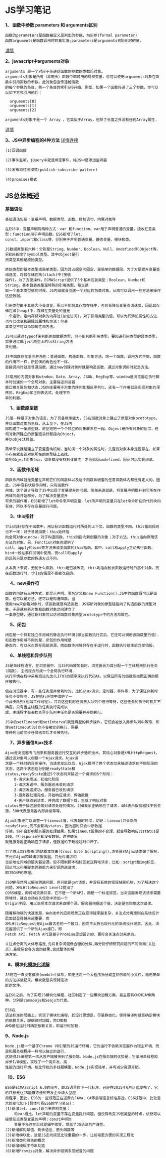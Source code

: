 # JS学习笔记
**1、 函数中参数 parameters 和 arguments区别**

    函数的parameters是函数被定义是列出的参数，为形参(formal parameter)
    函数arguments是函数调用时的真实值;parameters是arguments初始化时的值.
[详情](https://developer.mozilla.org/en-US/docs/Glossary/Parameter)

**2、javascript中arguments对象**
   
    arguments 是一个对应于传递给函数的参数的类数组对象。
    arguments对象是所有（非箭头）函数中都可用的局部变量。你可以使用arguments对象在函数中引用函数的参数。此对象包含传递给函数
    的每个参数的条目，第一个条目的索引从0开始。例如，如果一个函数传递了三个参数，你可以以如下方式引用他们：
```
  arguments[0]
  arguments[1]
  arguments[2]
```
    arguments对象不是一个 Array 。它类似于Array，但除了长度之外没有任何Array属性.
[详情](https://developer.mozilla.org/zh-CN/docs/Web/JavaScript/Reference/Functions/arguments)

**3、JS中异步编程的4种方法** [详情连接](http://www.ruanyifeng.com/blog/2012/12/asynchronous%EF%BC%BFjavascript.html)
    
    (1)回调函数
    
    (2)事件监听，jQuery中就是绑定事件，纯JS中是添加监听器
    
    (3)发布和订阅模式(publish-subscribe pattern)
    
    (4)promises模式  


## JS总体概述

**基础语法**

    基础语法包括：变量声明、数据类型、函数、控制语句、内置对象等
    
    在ES5中，变量声明有两种方式：var 和function。var用于声明普通的变量，接收任意类型；function用于声明函数。ES6新增了let、
    const、import和class等，分别用于声明普通变量、静态变量、模块和类。
    
    JS数据类型有六种：分别是String、Number、Boolean、Null、Undefined和Object等。另ES6新增了Symbol类型。其中Object是引
    用类型其他是原始类型。
    
    原始类型即基本类型或简单类型。因为其占据空间固定，是简单的数据段，为了方便提升变量查询速度，将其存储在栈(stack)中(按值
    操作)。为了方便操作，ECMAScript提供了3个基本包装类型：Boolean、Number和String。基本包装类型是特殊的引用类型，每当读
    取一个基本类型值的时候，JS内部就会创建一个对应的包装对象，从而可以调用一些方法来操作这些数据。
    
    引用类型由于其值大小会改变，所以不能将其存放在栈中，否则会降低变量查询速度，因此其存储在堆(heap)中，存储在变量处的值是
    一个指针。指向存储对象的内存处(按址访问)，对于引用类型的值，可以为其添加属性和方法，也可以改变和删除其属性和方法；但基
    本类型不可以添加属性和方法。
    
    JS可以通过typeof来判断原始数据类型，但不能判断引用类型，要知道引用类型的具体类型，需要通过Object原型上的toString方法
    来判断。
    
    JS中函数存在着三种角色：普通函数、构造函数、对象方法。同一个函数，调用方式不同，函数的作用不一样，所扮演的角色也不一样。
    直接调用时就是普通函数，通过new创建对象时就是构造函数，通过对象调用时就是方法。
    
    JS常用的内置对象有window、Date、Array、JSON、RegExp等。window是浏览器在执行脚本时创建的一个全局对象，主要描述浏览器
    窗口相关属性和状态.JSON主要用于对象的序列化和反序列化，还有一个作用就是实现对象的深拷贝。RegExp即正则表达式，处理字符
    串的利器。
    
**1、函数原型链**

    JS是一种基于对象的语言，为了具备继承能力，JS在函数对象上建立了原型对象prototype，并以函数对象为主线，从上至下，在JS内
    部构建了一条原型链。原型链把一个个独立的对象联系在一起。Object是所有对象的祖宗，任何对象所建立的原型链最终都指向Object，
    并以Object终结。
    
    简单来说就是建立了变量查询机制，当访问一个对象的属性时，先查找对象本身是否存在，如果不存在就去该对象所在的原型链上去找，
    直到Object对象为止，如果都没有找到该属性，才会返回undefined。因此可以实现继承。
    
**2、函数作用域**

    函数作用域就是变量在声明它们的函数体以及这个函数体嵌套的任意函数体内都是有定义的。因此，JS中没有块级作用域，只有函数作
    用域。这个设计导致了JS中出现了变量提升的问题。简单来说就是，将变量声明提升到它所在作用域的最开始部分，为了解决变量提升
    带来的副作用，ES6新增了let命令来声明变量，let所声明的变量只在let命令所在的代码块内有效，所以不存在变量提升问题。
    
**3、this指针**

    this指针存在于函数中，用以标识函数运行时所处的上下文。函数的类型不同、this指向规则也不一样：对于普通函数：this始终指
    向全局对象window；对于构造函数，this则指向新创建的对象；对于方法，this指向调用该方法的对象。另，Function对象也提供了
    call、apply和bind等方法来改变函数的this指向，其中，call和apply主动执行函数、bind一般在事件回调中使用，而call和apply
    的区别只是参数的传递方式不同。
    
    从本质上来说，无论什么函数、this是否被改变，this均指向触发函数运行时的那个对象。而在函数运行时，this的值是不能被改变的。
    
**4、new操作符**

    函数的创建有三种方式，即显示声明、匿名定义和new Function().JS中的函数既可以是函数，也可以是方法，还可以是构造函数。当
    使用new来创建对象时，该函数就是构造函数，JS将新对象的原型链指向了构造函数的原型对象，于是就在新对象和函数对象之间建立了
    一条原型链，通过新对象可以访问函数对象原型prototype中的方法和属性。
    
**5、闭包**

    闭包是一个具有独立作用域的静态执行环境(即当函数执行完后，它还可以调用该函数里的值).和函数作用域不同的是，闭包的作用域是
    静态的，可以永久保存局部资源，而函数作用域只存在于运行时，函数执行结束后立即销毁。
    
**6、单线程和异步队列**

    JS是单线程语言，在浏览器中，当JS代码被加载时，浏览器会为其分配一个主线程来执行任务(函数)，主线程会形成一个全局执行环境，
    执行环境在栈中采用后进先出(LIFO)的顺序来执行代码块，以保证所有的函数能按照正确的顺序被执行。
    
    但在浏览器中，有一些任务是非常耗时的，比如ajax请求、定时器、事件等，为了保证非耗时任务不受影响，JS在执行环境中维护了一
    个异步队列(也叫工作线程)，并将这些耗时任务放入队列中进行等待，这些任务的执行时机并不确定，只有当主线程的任务执行完成以
    后，主线程才会去检查异步队列中任务是否需要并开始执行。
    
    JS中的setTimeout和setInterval就是典型的异步操作，它们会被放入异步队列中等待，即使setTimeout(0)也不会被立刻执行，需要
    等待到当前同步任务结束后才会被执行。
    
**7、异步通信Ajax技术**

    Ajax是浏览器专门用来和服务器进行交互的异步通讯技术，其核心对象是XMLHttpRequest，通过该对象可以创建一个Ajax请求。Ajax请
    求是一个耗时的异步操作，当请求发出以后，Ajax提供了两个状态位来描述请求在不同阶段的状态，这两个状态位分别是readyState和
    status,readyState通过5个状态码来描述一个请求的5个阶段：
        0-请求未发送，初始化阶段
        1-请求发送中，服务器还未收到请求
        2-请求发送成功，服务器已收到请求
        3-服务器处理完成，开始响应请求，传输数据
        4-客户端收到请求，并完成了数据下载，生成了响应对象
    status用于描述服务端对请求处理的情况，200表示正确响应了请求，404表示服务器找不到资源，500代表服务器内部异常等等。
    
    Ajax对象还可以设置一个timeout值，代表超时时间，切记：timeout只会影响readyState,而不会影响status，因为超时只会中断数据
    传输，但不会影响服务器的处理结果。如果timeout设置的不合理，就会导致响应码status是200，但response里却没有数据，这种情况
    就是服务器正确响应了请求，但数据的下载被超时中断了。
    
    为了防止XSS攻击(跨站脚本攻击[Cross Site Scripting]),浏览器对Ajax请求做了限制，不允许Ajax跨域请求服务器，只允许请求和
    当前地址同域的服务器资源。但不限制脚本和标签发送跨域请求，比如：script和img标签，因此可以利用脚本跨越能力来实现跨越请求，
    即JSONP的原理。
    
    JSONP虽然可以解决跨越问题，但只能是get请求，并没有有效的错误捕获机制，为了解决这个问题，XMLHttpRequest Level2提出了
    CORS模型，即跨域资源共享，它不是一个新API，而是一个标准规范，当浏览器发现该请求需要跨域时，就会自动在头信息中添加一个
    Origin字段，用以说明本次请求来自哪个源。服务器根据这个值，决定是否同意这次请求。
    
    随着移动端的快速发展，Web技术的应用场景正在变得越来越复杂，关注点分离原则在系统设计层面就显得越来越重要，而
    XMLHttpRequest是Ajax最古老的一个接口，因而不太符合现代化的系统设计理念。因此，浏览器提供了一个新的Ajax接口，即
    Fetch API，Fetch API是基于Promise思想设计的，更符合关注点分离原则。
    
    关注点分离的大体思路是,先将复杂问题做合理的分解,再分别仔细研究问题的不同侧面(关注点),最后综合各方面的结果,合成整体的解
    决方案。
   
**8、模块化[模块化详解]()**

    JS规范一直没有模块(module)体系，即无法将一个大程序拆分成互相依赖的小文件，再用简单的方法拼装起来。模块就是实现特定功
    能的文件。

    在ES6之前，为了实现JS模块化编程，社区制定了一些模块加载方案，最主要有CMD和AMD两种，分别是commonjs和Seajs为代表。
    
    ES6在
    语法标准的层面上，实现了模块化编程，其设计思想是，尽量静态化，使得编译时就能确定模块的依赖关系，即编译时加载，而CMD和
    AMD是在运行时确定依赖关系，即运行时加载.
    
**9、Node.js** 

    Node.js是一个基于Chrome V8引擎的JS运行环境，它的运行不依赖浏览器作为宿主环境，而是和服务端程序一样可以独立的运行，
    这使得JS编程第一次从客户端被带到了服务端。Node.js在服务端的优势是，它采用单线程和异步I/O模型，实现了一个高并发、高
    性能的运行环境。相比传统的多线程模型，Node.js实现简单，并可减少资源开销。
   
**10、ES6**   

    ES6是ECMAScript 6.0的简写，即JS语言的下一代标准，已经在2015年6月正式发布了，它的目标是让JS能够方便的开发企业级大型应
    用程序，因此，ES6的一些规范正在逐渐向JAVA、C#等后端语言标准靠近。ES6规范中，比较重大的变化如下(具体可看ES6的学习笔记)：
    (1)新增let、const命令来声明变量；
        和var相比，let声明的变量不存在变量提升问题，但没有改变JS弱类型的特点，依然可以接受任意类型变量的声明；const声明的
        变量不允许在后续逻辑中改变，提高了JS语法的严谨性。
    (2)新增解构赋值、剩余语法、箭头函数等
    (3)新增模块化，这是JS走向规范比较重要的一步，让前端更方便的实现工程化
    (4)新增类和继承的概念
    (5)新增模板字符串功能
    (6)新增Promise对象，解决异步回调多层嵌套的问题
